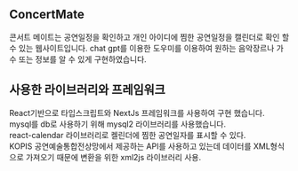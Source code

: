 ## ConcertMate

콘서트 메이트는 공연일정을 확인하고 개인 아이디에 찜한 공연일정을 캘린더로 확인 할 수 있는 웹사이트입니다.
chat gpt를 이용한 도우미를 이용하여 원하는 음악장르나 가수 또는 정보를 알 수 있게 구현하였습니다.

## 사용한 라이브러리와 프레임워크

React기반으로 타입스크립트와 NextJs 프레임워크를 사용하여 구현 했습니다. <br />
mysql를 db로 사용하기 위해 mysql2 라이브러리를 사용했습니다. <br />
react-calendar 라이브러리로 켈린더에 찜한 공연일자를 표시할 수 있다. <br />
KOPIS 공연예술통합전상망에서 제공하는 API를 사용하고 있는데 데이터를 XML형식으로 가져오기 때문에 변환을 위한 xml2js 라이브러리 사용. <br />
